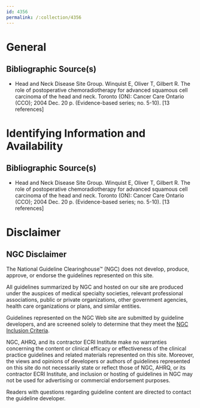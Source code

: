 ```yaml
---
id: 4356
permalink: /:collection/4356
---
```


# General

## Bibliographic Source(s)

- Head and Neck Disease Site Group. Winquist E, Oliver T, Gilbert R. The role of postoperative chemoradiotherapy for advanced squamous cell carcinoma of the head and neck. Toronto (ON): Cancer Care Ontario (CCO); 2004 Dec. 20 p. (Evidence-based series; no. 5-10). [13 references]

# Identifying Information and Availability

## Bibliographic Source(s)

- Head and Neck Disease Site Group. Winquist E, Oliver T, Gilbert R. The role of postoperative chemoradiotherapy for advanced squamous cell carcinoma of the head and neck. Toronto (ON): Cancer Care Ontario (CCO); 2004 Dec. 20 p. (Evidence-based series; no. 5-10). [13 references]

# Disclaimer

## NGC Disclaimer

The National Guideline Clearinghouse™ (NGC) does not develop, produce, approve, or endorse the guidelines represented on this site.

All guidelines summarized by NGC and hosted on our site are produced under the auspices of medical specialty societies, relevant professional associations, public or private organizations, other government agencies, health care organizations or plans, and similar entities.

Guidelines represented on the NGC Web site are submitted by guideline developers, and are screened solely to determine that they meet the [NGC Inclusion Criteria](/help-and-about/summaries/inclusion-criteria).

NGC, AHRQ, and its contractor ECRI Institute make no warranties concerning the content or clinical efficacy or effectiveness of the clinical practice guidelines and related materials represented on this site. Moreover, the views and opinions of developers or authors of guidelines represented on this site do not necessarily state or reflect those of NGC, AHRQ, or its contractor ECRI Institute, and inclusion or hosting of guidelines in NGC may not be used for advertising or commercial endorsement purposes.

Readers with questions regarding guideline content are directed to contact the guideline developer.

